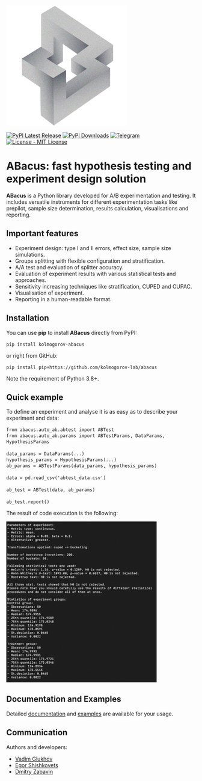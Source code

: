 <img alt="Experiment report" src="https://raw.githubusercontent.com/kolmogorov-lab/abacus/main/docs/source/_static/abacus.png?raw=true" width="320px" height="320px">

[![PyPI Latest Release](https://img.shields.io/pypi/v/kolmogorov-abacus.svg)](https://pypi.org/project/kolmogorov-abacus/)
[![PyPI Downloads](https://img.shields.io/pypi/dm/kolmogorov-abacus.svg?label=PyPI%20downloads)](https://pypi.org/project/kolmogorov-abacus/)
[![Telegram](https://img.shields.io/badge/telegram-kolmogorov_abacus-blueviolet.svg?logo=telegram)](https://t.me/kolmogorov_abacus_chat)
[![License - MIT License](https://img.shields.io/pypi/l/kolmogorov-abacus.svg)](https://github.com/kolmogorov-lab/abacus/blob/main/LICENSE)

# ABacus: fast hypothesis testing and experiment design solution

**ABacus** is a Python library developed for A/B experimentation and testing.
It includes versatile instruments for different experimentation tasks like
prepilot, sample size determination, results calculation, visualisations and reporting.

## Important features

* Experiment design: type I and II errors, effect size, sample size simulations.
* Groups splitting with flexible configuration and stratification.
* A/A test and evaluation of splitter accuracy.
* Evaluation of experiment results with various statistical tests and approaches.
* Sensitivity increasing techniques like stratification, CUPED and CUPAC.
* Visualisation of experiment.
* Reporting in a human-readable format.

## Installation

You can use **pip** to install **ABacus** directly from PyPI:
```shell
pip install kolmogorov-abacus
```

or right from GitHub:

```shell
pip install pip+https://github.com/kolmogorov-lab/abacus
```

Note the requirement of Python 3.8+.

## Quick example

To define an experiment and analyse it is as easy as to describe your experiment and data:
```shell
from abacus.auto_ab.abtest import ABTest
from abacus.auto_ab.params import ABTestParams, DataParams, HypothesisParams

data_params = DataParams(...)
hypothesis_params = HypothesisParams(...)
ab_params = ABTestParams(data_params, hypothesis_params)

data = pd.read_csv('abtest_data.csv')

ab_test = ABTest(data, ab_params)

ab_test.report()
```

The result of code execution is the following:

<img alt="Experiment report" src="https://raw.githubusercontent.com/kolmogorov-lab/abacus/main/docs/source/_static/report_example.png?raw=true" width="400px">

## Documentation and Examples

Detailed [documentation](https://kolmogorov-abacus.readthedocs.io/en/latest/) and [examples](https://github.com/kolmogorov-lab/abacus/tree/main/examples) are available for your usage.

## Communication

Authors and developers:
* [Vadim Glukhov](https://github.com/educauchy)
* [Egor Shishkovets](https://github.com/egorshishkovets)
* [Dmitry Zabavin](https://github.com/dmitryzabavin)
